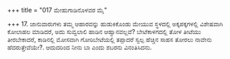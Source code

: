 +++
title = "017 ಮೇಹುಗಾಡಿನೊಳವರ ಮೈ"

+++
17. ಜಾನುವಾರುಗಳು ತಮ್ಮ ಆಹಾರವನ್ನು ಹುಡುಕಿಕೊಂಡು ಮೇಯುವ ಸ್ಥಳದಲ್ಲಿ ಅಕ್ಕಪಕ್ಕಗಳಲ್ಲಿ ವಿಶೇಷವಾಗಿ ಕೋಲಾಹಲ ಮಾಡಿದರೆ, ಅದು ಸುವ್ವಲಾಲಿ ಹಾಡಿನ ಆಹ್ವಾನವಲ್ಲವೆ? ಬೇಟೆಕಾಳಗದಲ್ಲಿ ತೋಳ ತೀಟೆಯು ತೀರಬೇಕಾದರೆ, ಕಾಡಿನಲ್ಲಿ ಮೋಸವಾಗಿ ಗೋರಿಬೇಟೆಯಲ್ಲಿ ತಪ್ಪಾದರೆ ಸ್ವಲ್ಪ ಹೆಚ್ಚಿನ ಸಾಹಸ ತೋರಲು ನಾವೇನು ಹೆದರುತ್ತೇವೆಯೇ?. ಆದುದರಿಂದ ನೀನು ಬಾ ಎಂದು ಶಬರನು ವಿನಂತಿಸಿದನು.